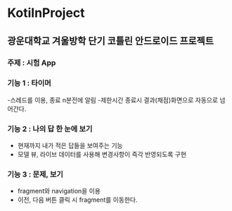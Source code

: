 # KotilnProject

## 광운대학교 겨울방학 단기 코틀린 안드로이드 프로젝트

### 주제 : 시험 App
### 기능 1 : 타이머
-스레드를 이용, 종료 n분전에 알림
-제한시간 종료시 결과(채점)화면으로 자동으로 넘어간다.

### 기능 2 : 나의 답 한 눈에 보기
- 현재까지 내가 적은 답들을 보여주는 기능
- 모델 뷰, 라이브 데이터를 사용해 변경사항이 즉각 반영되도록 구현

### 기능 3 : 문제, 보기
- fragment와 navigation을 이용
- 이전, 다음 버튼 클릭 시 fragment를 이동한다.
